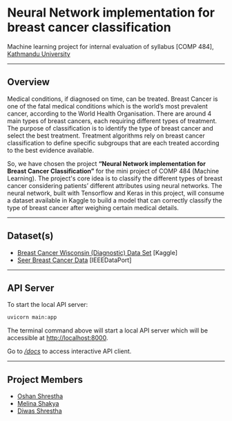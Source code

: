 # Neural Network implementation for breast cancer classification
Machine learning project for internal evaluation of syllabus [COMP 484], [Kathmandu University](https://ku.edu.np)

---

## Overview
Medical conditions, if diagnosed on time, can be treated. Breast Cancer is one of the fatal medical conditions which is the world’s most prevalent cancer, according to the World Health Organisation. There are around 4 main types of breast cancers, each requiring different types of treatment. The purpose of classification is to identify the type of breast cancer and select the best treatment. Treatment algorithms rely on breast cancer classification to define specific subgroups that are each treated according to the best evidence available.

So, we have chosen the project **“Neural Network implementation for Breast Cancer Classification”** for the mini project of COMP 484 (Machine Learning). The project's core idea is to classify the different types of breast cancer considering patients’ different attributes using neural networks. The neural network, built with Tensorflow and Keras in this project, will consume a dataset available in Kaggle to build a model that can correctly classify the type of breast cancer after weighing certain medical details.


---

## Dataset(s)
- [Breast Cancer Wisconsin (Diagnostic) Data Set](https://www.kaggle.com/datasets/uciml/breast-cancer-wisconsin-data) [Kaggle]
- [Seer Breast Cancer Data](https://ieee-dataport.org/open-access/seer-breast-cancer-data) [IEEEDataPort]
  
---

## API Server

To start the local API server:

```sh
uvicorn main:app
```

The terminal command above will start a local API server which will be accessible at [http://localhost:8000](http://localhost:8000).

Go to *[/docs](http://localhost:8000/docs)* to access interactive API client.

---

## Project Members
- [Oshan Shrestha](https://oshanshrestha.com.np)
- [Melina Shakya]()
- [Diwas Shrestha](https://github.com/Ge7alt)
